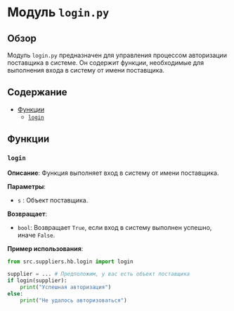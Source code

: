 # Модуль `login.py`

## Обзор

Модуль `login.py` предназначен для управления процессом авторизации поставщика в системе. Он содержит функции, необходимые для выполнения входа в систему от имени поставщика.

## Содержание

- [Функции](#Функции)
    - [`login`](#login)

## Функции

### `login`

**Описание**: Функция выполняет вход в систему от имени поставщика.

**Параметры**:
- `s` : Объект поставщика.

**Возвращает**:
- `bool`: Возвращает `True`, если вход в систему выполнен успешно, иначе `False`.

**Пример использования**:
```python
from src.suppliers.hb.login import login

supplier = ... # Предположим, у вас есть объект поставщика
if login(supplier):
    print("Успешная авторизация")
else:
    print("Не удалось авторизоваться")
```